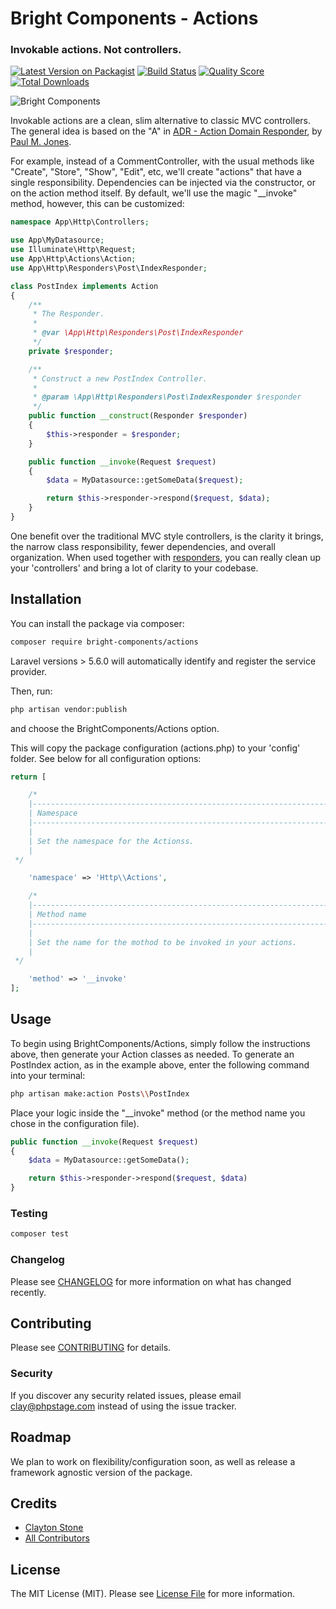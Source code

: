 # Bright Components - Actions
### Invokable actions. Not controllers.

[![Latest Version on Packagist](https://img.shields.io/packagist/v/bright-components/actions.svg)](https://packagist.org/packages/bright-components/actions)
[![Build Status](https://img.shields.io/travis/bright-components/actions/master.svg)](https://travis-ci.org/bright-components/actions)
[![Quality Score](https://img.shields.io/scrutinizer/g/bright-components/actions.svg)](https://scrutinizer-ci.com/g/bright-components/actions)
[![Total Downloads](https://img.shields.io/packagist/dt/bright-components/actions.svg)](https://packagist.org/packages/bright-components/actions)

![Bright Components](https://s3.us-east-2.amazonaws.com/bright-components/bc_large.png "Bright Components")

Invokable actions are a clean, slim alternative to classic MVC controllers. The general idea is based on the "A" in [ADR - Action Domain Responder](http://paul-m-jones.com/archives/5970), by [Paul M. Jones](https://twitter.com/pmjones).

For example, instead of a CommentController, with the usual methods like "Create", "Store", "Show", "Edit", etc, we'll create "actions" that have a single responsibility. Dependencies can be injected via the constructor, or on the action method itself. By default, we'll use the magic "__invoke" method, however, this can be customized:

```php
namespace App\Http\Controllers;

use App\MyDatasource;
use Illuminate\Http\Request;
use App\Http\Actions\Action;
use App\Http\Responders\Post\IndexResponder;

class PostIndex implements Action
{
    /**
     * The Responder.
     *
     * @var \App\Http\Responders\Post\IndexResponder
     */
    private $responder;

    /**
     * Construct a new PostIndex Controller.
     *
     * @param \App\Http\Responders\Post\IndexResponder $responder
     */
    public function __construct(Responder $responder)
    {
        $this->responder = $responder;
    }

    public function __invoke(Request $request)
    {
        $data = MyDatasource::getSomeData($request);

        return $this->responder->respond($request, $data);
    }
}
```


One benefit over the traditional MVC style controllers, is the clarity it brings, the narrow class responsibility, fewer dependencies, and overall organization. When used together with [responders](https://github.com/bright-components/responders), you can really clean up your 'controllers' and bring a lot of clarity to your codebase.

## Installation

You can install the package via composer:

```bash
composer require bright-components/actions
```
Laravel versions > 5.6.0 will automatically identify and register the service provider.

Then, run:
```bash
php artisan vendor:publish
```
and choose the BrightComponents/Actions option.

This will copy the package configuration (actions.php) to your 'config' folder.
See below for all configuration options:

```php
return [

    /*
    |--------------------------------------------------------------------------
    | Namespace
    |--------------------------------------------------------------------------
    |
    | Set the namespace for the Actionss.
    |
 */

    'namespace' => 'Http\\Actions',

    /*
    |--------------------------------------------------------------------------
    | Method name
    |--------------------------------------------------------------------------
    |
    | Set the name for the mothod to be invoked in your actions.
    |
 */

    'method' => '__invoke'
];
```

## Usage

To begin using BrightComponents/Actions, simply follow the instructions above, then generate your Action classes as needed.
To generate an PostIndex action, as in the example above, enter the following command into your terminal:

```bash
php artisan make:action Posts\\PostIndex
```
Place your logic inside the "__invoke" method (or the method name you chose in the configuration file).
```php
public function __invoke(Request $request)
{
    $data = MyDatasource::getSomeData();

    return $this->responder->respond($request, $data)
}
```

### Testing

``` bash
composer test
```

### Changelog

Please see [CHANGELOG](CHANGELOG.md) for more information on what has changed recently.

## Contributing

Please see [CONTRIBUTING](CONTRIBUTING.md) for details.

### Security

If you discover any security related issues, please email clay@phpstage.com instead of using the issue tracker.

## Roadmap

We plan to work on flexibility/configuration soon, as well as release a framework agnostic version of the package.

## Credits

- [Clayton Stone](https://github.com/devcircus)
- [All Contributors](../../contributors)

## License

The MIT License (MIT). Please see [License File](LICENSE.md) for more information.
